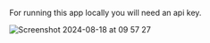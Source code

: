 For running this app locally you will need an api key.

![Screenshot 2024-08-18 at 09 57 27](https://github.com/user-attachments/assets/507a243a-25db-43c3-be5a-f2144d6f8bd8)
